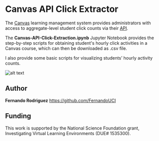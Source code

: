 
# Canvas API Click Extractor

The <a href="https://www.canvaslms.com/?lead_source_description=instructure.com_" target="_blank">Canvas</a> learning management system provides administrators with access to aggregate-level student click counts via their <a href="https://canvas.instructure.com/doc/api/" target="_blank">API</a>. 
 
The <b>Canvas-API-Click-Extraction.ipynb</b> Jupyter Notebook provides the step-by-step scripts for obtaining student's hourly click activities in a Canvas course, which can then be downloaded as .csv file.

I also provide some basic scripts for visualizing students’ hourly activity counts. 

![alt text](https://github.com/FernandoUCI/Canvas-API-Clicks/blob/master/images/chem1c_allclicks.png)

## Author

**Fernando Rodriguez** https://github.com/FernandoUCI

## Funding

This work is supported by the National Science Foundation grant, Investigating Virtual Learning Environments (DUE# 1535300).

